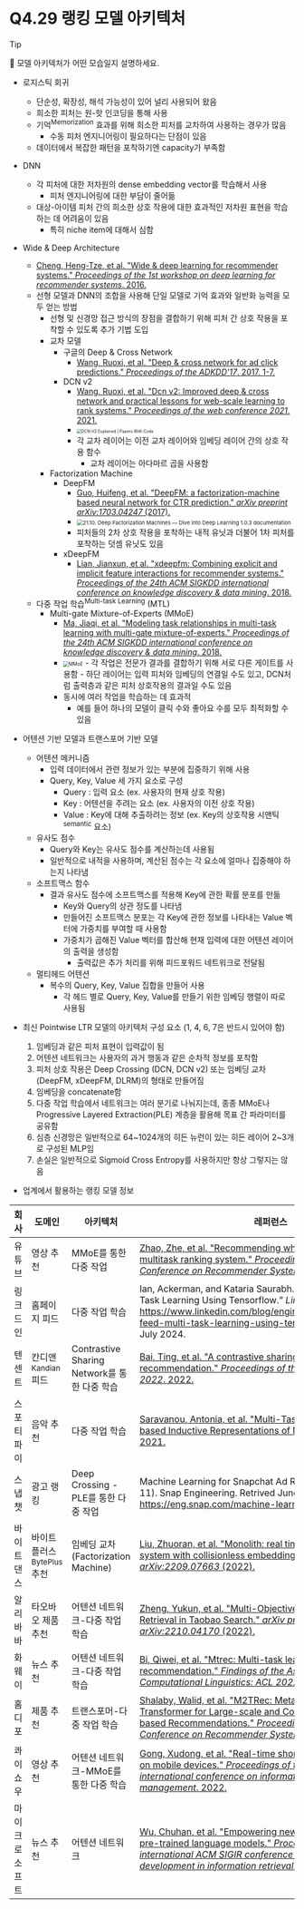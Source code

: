 # Q4.29 랭킹 모델 아키텍처

> [!Tip]
>
> 🙋  모델 아키텍처가 어떤 모습일지 설명하세요.

-   로지스틱 회귀
    -   단순성, 확장성, 해석 가능성이 있어 널리 사용되어 왔음
    -   희소한 피처는 원-핫 인코딩을 통해 사용
    -   기억<sup>Memorization</sup> 효과를 위해 희소한 피처를 교차하여 사용하는 경우가 많음
        -   수동 피처 엔지니어링이 필요하다는 단점이 있음
    -   데이터에서 복잡한 패턴을 포착하기엔 capacity가 부족함
-   DNN
    -   각 피처에 대한 저차원의 dense embedding vector를 학습해서 사용
        -   피처 엔지니어링에 대한 부담이 줄어듦
    -   대상-아이템 피처 간의 희소한 상호 작용에 대한 효과적인 저차원 표현을 학습하는 데 어려움이 있음
        -   특히 niche item에 대해서 심함
-   Wide & Deep Architecture
    -   [Cheng, Heng-Tze, et al. "Wide & deep learning for recommender systems." *Proceedings of the 1st workshop on deep learning for recommender systems*. 2016.](https://leehyejin91.github.io/post-wide_n_deep/)
    -   선형 모델과 DNN의 조합을 사용해 단일 모델로 기억 효과와 일반화 능력을 모두 얻는 방법
        -   선형 및 신경망 접근 방식의 장점을 결합하기 위해 피처 간 상호 작용을 포착할 수 있도록 추가 기법 도입
        -   교차 모델
            -   구글의 Deep & Cross Network
                -   [Wang, Ruoxi, et al. "Deep & cross network for ad click predictions." *Proceedings of the ADKDD'17*. 2017. 1-7.](https://dl.acm.org/doi/pdf/10.1145/3124749.3124754)
            -   DCN v2
                -   [Wang, Ruoxi, et al. "Dcn v2: Improved deep & cross network and practical lessons for web-scale learning to rank systems." *Proceedings of the web conference 2021*. 2021.](https://arxiv.org/pdf/2008.13535)
                -   <img src="https://production-media.paperswithcode.com/methods/Screen_Shot_2021-08-06_at_10.34.24_AM.png" alt="DCN-V2 Explained | Papers With Code" style="zoom:50%;" />
                -   각 교차 레이어는 이전 교차 레이어와 임베딩 레이어 간의 상호 작용 함수
                    -   교차 레이어는 아다마르 곱을 사용함
        -   Factorization Machine
            -   DeepFM
                -   [Guo, Huifeng, et al. "DeepFM: a factorization-machine based neural network for CTR prediction." *arXiv preprint arXiv:1703.04247* (2017).](https://leehyejin91.github.io/post-deepfm/)
                -   <img src="https://d2l.ai/_images/rec-deepfm.svg" alt="21.10. Deep Factorization Machines — Dive into Deep Learning 1.0.3  documentation" style="zoom:67%;" />
                -   피처들의 2차 상호 작용을 포착하는 내적 유닛과 더불어 1차 피처를 포착하는 덧셈 유닛도 있음
            -   xDeepFM
                -   [Lian, Jianxun, et al. "xdeepfm: Combining explicit and implicit feature interactions for recommender systems." *Proceedings of the 24th ACM SIGKDD international conference on knowledge discovery & data mining*. 2018.](https://arxiv.org/pdf/1803.05170)
    -   다중 작업 학습<sup>Multi-task Learning</sup> (MTL)
        -   Multi-gate Mixture-of-Experts (MMoE)
            -   [Ma, Jiaqi, et al. "Modeling task relationships in multi-task learning with multi-gate mixture-of-experts." *Proceedings of the 24th ACM SIGKDD international conference on knowledge discovery & data mining*. 2018.](https://dl.acm.org/doi/pdf/10.1145/3219819.3220007)
            -   <img src="https://blog.reachsumit.com/img/posts/2023/moe-for-recsys/mmoe.png" alt="MMoE" style="zoom:60%;" />
                -   각 작업은 전문가 결과를 결합하기 위해 서로 다른 게이트를 사용함
                -   하단 레이어는 입력 피처와 임베딩의 연결일 수도 있고, DCN처럼 출력층과 같은 피처 상호작용의 결과일 수도 있음
            -   동시에 여러 작업을 학습하는 데 효과적
                -   예를 들어 하나의 모델이 클릭 수와 좋아요 수를 모두 최적화할 수 있음
-   어텐션 기반 모델과 트랜스포머 기반 모델
    -   어텐션 메커니즘
        -   입력 데이터에서 관련 정보가 있는 부분에 집중하기 위해 사용
        -   Query, Key, Value 세 가지 요소로 구성
            -   Query : 입력 요소 (ex. 사용자의 현재 상호 작용)
            -   Key : 어텐션을 주려는 요소 (ex. 사용자의 이전 상호 작용)
            -   Value : Key에 대해 추출하려는 정보 (ex. Key의 상호작용 시맨틱<sup>semantic</sup> 요소)
    -   유사도 점수
        -   Query와 Key는 유사도 점수를 계산하는데 사용됨
        -   일반적으로 내적을 사용하며, 계산된 점수는 각 요소에 얼마나 집중해야 하는지 나타냄
    -   소프트맥스 함수
        -   결과 유사도 점수에 소프트맥스를 적용해 Key에 관한 확률 분포를 만듦
            -   Key와 Query의 상관 정도를 나타냄
            -   만들어진 소프트맥스 분포는 각 Key에 관한 정보를 나타내는 Value 벡터에 가중치를 부여할 때 사용함
            -   가중치가 곱해진 Value 벡터를 합산해 현재 입력에 대한 어텐션 레이어의 출력을 생성함
                -   출력값은 추가 처리를 위해 피드포워드 네트워크로 전달됨
    -   멀티헤드 어텐션
        -   복수의 Query, Key, Value 집합을 만들어 사용
            -   각 헤드 별로 Query, Key, Value를 만들기 위한 임베딩 행렬이 따로 사용됨



-   최신 Pointwise LTR 모델의 아키텍처 구성 요소 (1, 4, 6, 7은 반드시 있어야 함)
    1.   임베딩과 같은 피처 표현이 입력값이 됨
    2.   어텐션 네트워크는 사용자의 과거 행동과 같은 순차적 정보를 포착함
    3.   피처 상호 작용은 Deep Crossing (DCN, DCN v2) 또는 임베딩 교차(DeepFM, xDeepFM, DLRM)의 형태로 만들어짐
    4.   임베딩을 concatenate함
    5.   다중 작업 학습에서 네트워크는 여러 분기로 나눠지는데, 종종 MMoE나 Progressive Layered Extraction(PLE) 계층을 활용해 목표 간 파라미터를 공유함
    6.   심층 신경망은 일반적으로 64\~1024개의 히든 뉴런이 있는 히든 레이어 2\~3개로 구성된 MLP임
    7.   손실은 일반적으로 Sigmoid Cross Entropy를 사용하지만 항상 그렇지는 않음



-   업계에서 활용하는 랭킹 모델 정보

| 회사           | 도메인                               | 아키텍처                                     | 레퍼런스                                                     |
| -------------- | ------------------------------------ | -------------------------------------------- | ------------------------------------------------------------ |
| 유튜브         | 영상 추천                            | MMoE를 통한 다중 작업                        | [Zhao, Zhe, et al. "Recommending what video to watch next: a multitask ranking system." *Proceedings of the 13th ACM Conference on Recommender Systems*. 2019.](https://daiwk.github.io/assets/youtube-multitask.pdf) |
| 링크드인       | 홈페이지 피드                        | 다중 작업 학습                               | Ian, Ackerman, and Kataria Saurabh. “Homepage Feed Multi-Task Learning Using Tensorflow.” *LinkedIn*, 3 June 2021, https://www.linkedin.com/blog/engineering/feed/homepage-feed-multi-task-learning-using-tensorflow. Accessed 28 July 2024. |
| 텐센트         | 칸디앤<sup>Kandian</sup> 피드        | Contrastive Sharing Network를 통한 다중 학습 | [Bai, Ting, et al. "A contrastive sharing model for multi-task recommendation." *Proceedings of the ACM Web Conference 2022*. 2022.](https://tbbaby.github.io/pub/www22.pdf) |
| 스포티파이     | 음악 추천                            | 다중 작업 학습                               | [Saravanou, Antonia, et al. "Multi-Task Learning of Graph-based Inductive Representations of Music Content." *ISMIR*. 2021.](https://rishabhmehrotra.com/papers/ismir2021-multi-task-representations.pdf) |
| 스냅챗         | 광고 랭킹                            | Deep Crossing - PLE를 통한 다중 작업         | Machine Learning for Snapchat Ad Ranking. (2022, February 11). Snap Engineering. Retrived June 6, 2024, from https://eng.snap.com/machine-learning-snap-ad-ranking |
| 바이트댄스     | 바이트플러스<sup>BytePlus</sup> 추천 | 임베딩 교차(Factorization Machine)           | [Liu, Zhuoran, et al. "Monolith: real time recommendation system with collisionless embedding table." *arXiv preprint arXiv:2209.07663* (2022).](https://arxiv.org/pdf/2209.07663?trk=public_post_comment-text) |
| 알리바바       | 타오바오 제품 추천                   | 어텐션 네트워크-다중 작업 학습               | [Zheng, Yukun, et al. "Multi-Objective Personalized Product Retrieval in Taobao Search." *arXiv preprint arXiv:2210.04170* (2022).](https://arxiv.org/pdf/2210.04170) |
| 화웨이         | 뉴스 추천                            | 어텐션 네트워크-다중 작업 학습               | [Bi, Qiwei, et al. "Mtrec: Multi-task learning over bert for news recommendation." *Findings of the Association for Computational Linguistics: ACL 2022*. 2022.](https://aclanthology.org/2022.findings-acl.209.pdf) |
| 홈디포         | 제품 추천                            | 트랜스포머-다중 작업 학습                    | [Shalaby, Walid, et al. "M2TRec: Metadata-aware Multi-task Transformer for Large-scale and Cold-start free Session-based Recommendations." *Proceedings of the 16th ACM Conference on Recommender Systems*. 2022.](https://arxiv.org/pdf/2209.11824) |
| 콰이쇼우       | 영상 추천                            | 어텐션 네트워크-MMoE를 통한 다중 학습        | [Gong, Xudong, et al. "Real-time short video recommendation on mobile devices." *Proceedings of the 31st ACM international conference on information & knowledge management*. 2022.](https://arxiv.org/pdf/2208.09577) |
| 마이크로소프트 | 뉴스 추천                            | 어텐션 네트워크                              | [Wu, Chuhan, et al. "Empowering news recommendation with pre-trained language models." *Proceedings of the 44th international ACM SIGIR conference on research and development in information retrieval*. 2021.](https://arxiv.org/pdf/2104.07413) |

